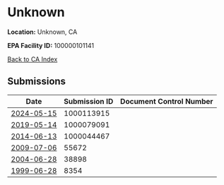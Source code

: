 # Unknown

**Location:** Unknown, CA

**EPA Facility ID:** 100000101141

[Back to CA Index](../../index.md)

## Submissions

| Date | Submission ID | Document Control Number |
|------|--------------|-------------------------|
| [2024-05-15](submissions/1000113915.md) | 1000113915 |  |
| [2019-05-14](submissions/1000079091.md) | 1000079091 |  |
| [2014-06-13](submissions/1000044467.md) | 1000044467 |  |
| [2009-07-06](submissions/55672.md) | 55672 |  |
| [2004-06-28](submissions/38898.md) | 38898 |  |
| [1999-06-28](submissions/8354.md) | 8354 |  |
